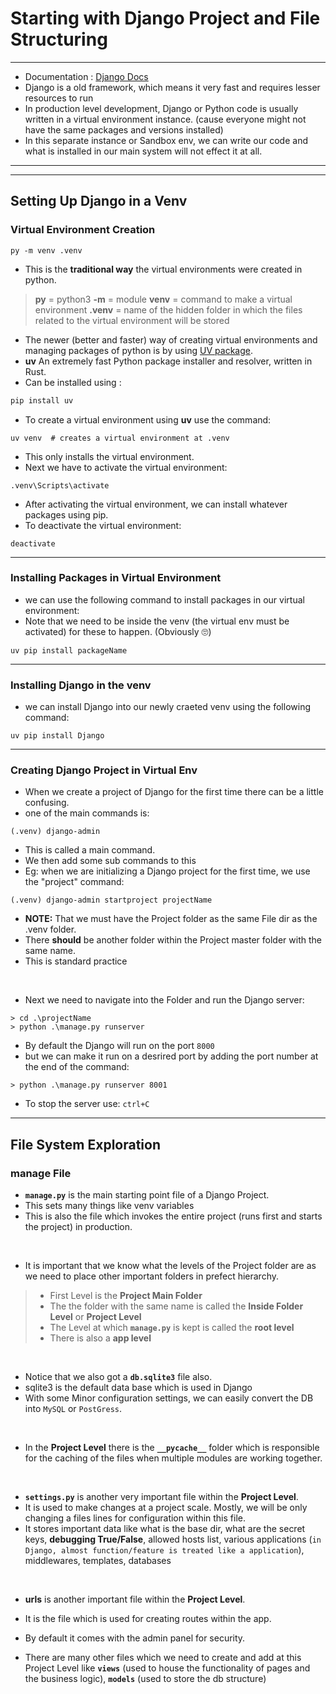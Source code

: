 # Starting with Django Project and File Structuring

---

- Documentation : [Django Docs]('https://docs.djangoproject.com/en/5.0/')
- Django is a old framework, which means it very fast and requires lesser resources to run 
- In production level development, Django or Python code is usually written in a virtual environment instance. (cause everyone might not have the same packages and versions installed)
- In this separate instance or Sandbox env, we can write our code and what is installed in our main system will not effect it at all.

---
---

## Setting Up Django in a Venv

### Virtual Environment Creation 

```
py -m venv .venv
```
- This is the **traditional way** the virtual environments were created in python.
> **py** = python3
> **-m** = module
> **venv** = command to make a virtual environment
> **.venv** = name of the hidden folder in which the files related to the virtual environment will be stored

- The newer (better and faster) way of creating virtual environments and managing packages of python is by using [UV package]('https://pypi.org/project/uv/').
- **uv** An extremely fast Python package installer and resolver, written in Rust.
- Can be installed using : 

```python
pip install uv
```
- To create a virtual environment using **uv** use the command: 
```
uv venv  # creates a virtual environment at .venv
```
- This only installs the virtual environment. 
- Next we have to activate the virtual environment:
```
.venv\Scripts\activate
```
- After activating the virtual environment, we can install whatever packages using pip.
- To deactivate the virtual environment:
```
deactivate
```

---

### Installing Packages in Virtual Environment

- we can use the following command to install packages in our virtual environment:
- Note that we need to be inside the venv (the virtual env must be activated) for these to happen. (Obviously 🙄)
```
uv pip install packageName
```

---

### Installing Django in the venv

- we can install Django into our newly craeted venv using the following command: 
```
uv pip install Django
```
---

### Creating Django Project in Virtual Env

- When we create a project of Django for the first time there can be a little confusing. 
- one of the main commands is:
```
(.venv) django-admin
```
- This is called a main command.
- We then add some sub commands to this 
- Eg: when we are initializing a Django project for the first time, we use the "project" command:
```
(.venv) django-admin startproject projectName
```
- **NOTE:** That we must have the Project folder as the same File dir as the .venv folder.
- There **should** be another folder within the Project master folder with the same name.
- This is standard practice 
  
<br>

- Next we need to navigate into the Folder and run the Django server:

```
> cd .\projectName
> python .\manage.py runserver 
```
- By default the Django will run on the port `8000`
- but we can make it run on a desrired port by adding the port number at the end of the command:

```
> python .\manage.py runserver 8001
```
- To stop the server use: `ctrl+C`
---

## File System Exploration 

### manage File

- **`manage.py`** is the main starting point file of a Django Project.
- This sets many things like venv variables
- This is also the file which invokes the entire project (runs first and starts the project) in production.

<br>

- It is important that we know what the levels of the Project folder are as we need to place other important folders in prefect hierarchy.

>- First Level is the **Project Main Folder** 
>- The the folder with the same name is called the **Inside Folder Level** or **Project Level**
>- The Level at which **`manage.py`** is kept is called the **root level**
>- There is also a **app level**

<br>

- Notice that we also got a **`db.sqlite3`** file also. 
- sqlite3 is the default data base which is used in Django
- With some Minor configuration settings, we can easily convert the DB into `MySQL` or `PostGress`.

<br>

- In the **Project Level** there is the **`__pycache__`** folder which is responsible for the caching of the files when multiple modules are working together.

<br>

- **`settings.py`** is another very important file within the **Project Level**. 
- It is used to make changes at a project scale. Mostly, we will be only changing a files lines for configuration within this file.
-  It stores important data like what is the base dir, what are the secret keys, **debugging True/False**, allowed hosts list, various applications (`in Django, almost function/feature is treated like a application`), middlewares, templates, databases

<br>

- **urls** is another important file within the **Project Level**.
- It is the file which is used for creating routes within the app.
- By default it comes with the admin panel for security. 

- There are many other files which we need to create and add at this Project Level like **`views`** (used to house the functionality of pages and the business logic), **`models`** (used to store the db structure) 